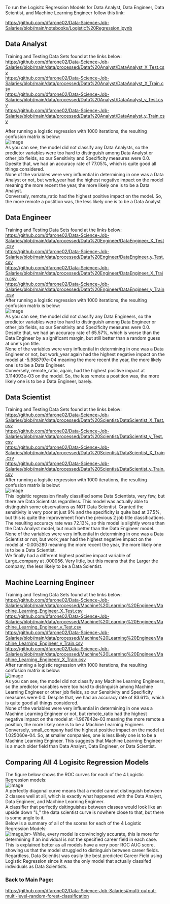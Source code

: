 To run the Logisitc Regression Models for Data Analyst, Data Engineer, Data Scientist, and Machine Learning Engineer follow this link:

https://github.com/dfarone02/Data-Science-Job-Salaries/blob/main/notebooks/Logistic%20Regression.ipynb

Data Analyst
-------------
Training and Testing Data Sets found at the links below: <br>
https://github.com/dfarone02/Data-Science-Job-Salaries/blob/main/data/processed/Data%20Analyst/DataAnalyst_X_Test.csv <br>
https://github.com/dfarone02/Data-Science-Job-Salaries/blob/main/data/processed/Data%20Analyst/DataAnalyst_X_Train.csv <br>
https://github.com/dfarone02/Data-Science-Job-Salaries/blob/main/data/processed/Data%20Analyst/DataAnalyst_y_Test.csv <br>
https://github.com/dfarone02/Data-Science-Job-Salaries/blob/main/data/processed/Data%20Analyst/DataAnalyst_y_Train.csv <br>

After running a logistic regression with 1000 iterations, the resulting confusion matrix is below:<br>
![image](https://user-images.githubusercontent.com/97635420/232331018-922c7aae-7194-4da8-ac21-813adbba93e7.png)<br>
As you can see, the model did not classify any Data Analysts, so the predictor variables were too hard to distinguish among Data Analyst or other job fields, so our Sensitivity and Specificity measures were 0.0. Dpesite that, we had an accuracy rate of 77.05%, which is quite good all things considered. <br>
None of the variables were very influential in determining in one was a Data Analyst or not, but work_year had the highest negative impact on the model meaning the more recent the year, the more likely one is to be a Data Analyst. <br>
Conversely, remote_ratio had the highest positive impact on the model. So, the more remote a postition was, the less likely one is to be a Data Analyst

Data Engineer
--------------
Training and Testing Data Sets found at the links below:<br>
https://github.com/dfarone02/Data-Science-Job-Salaries/blob/main/data/processed/Data%20Engineer/DataEngineer_X_Test.csv <br>
https://github.com/dfarone02/Data-Science-Job-Salaries/blob/main/data/processed/Data%20Engineer/DataEngineer_y_Test.csv <br>
https://github.com/dfarone02/Data-Science-Job-Salaries/blob/main/data/processed/Data%20Engineer/DataEngineer_X_Train.csv <br>
https://github.com/dfarone02/Data-Science-Job-Salaries/blob/main/data/processed/Data%20Engineer/DataEngineer_y_Train.csv <br>
After running a logistic regression with 1000 iterations, the resulting confusion matrix is below:<br>
![image](https://user-images.githubusercontent.com/97635420/232331152-83d361de-5320-45b8-a4e3-09ceb3357730.png)<br>
As you can see, the model did not classify any Data Engineers, so the predictor variables were too hard to distinguish among Data Engineer or other job fields, so our Sensitivity and Specificity measures were 0.0. Despite that, we had an accuracy rate of 65.57%, which is worse than the Data Engineer by a significant margin, but still better than a random guess at one's jon title. <br>
None of the variables were very influential in determining in one was a Data Engineer or not, but work_year again had the highest negative impact on the model at -5.988797e-04 meaning the more recent the year, the more likely one is to be a Data Engineer. <br>
Conversely, remote_ratio, again, had the highest positive impact at 3.114093e-03 on the model. So, the less remote a postition was, the more likely one is to be a Data Engineer, barely.

Data Scientist
----------------
Training and Testing Data Sets found at the links below:<br>
https://github.com/dfarone02/Data-Science-Job-Salaries/blob/main/data/processed/Data%20Scientist/DataScientist_X_Test.csv <br>
https://github.com/dfarone02/Data-Science-Job-Salaries/blob/main/data/processed/Data%20Scientist/DataScientist_y_Test.csv <br>
https://github.com/dfarone02/Data-Science-Job-Salaries/blob/main/data/processed/Data%20Scientist/DataScientist_X_Train.csv <br>
https://github.com/dfarone02/Data-Science-Job-Salaries/blob/main/data/processed/Data%20Scientist/DataScientist_y_Train.csv <br>
After running a logistic regression with 1000 iterations, the resulting confusion matrix is below:<br>
![image](https://user-images.githubusercontent.com/97635420/232331263-bd76ca31-0920-4b04-be8e-5e05dc750487.png)<br>
This logisitic regression finally classified some Data Scientists, very few, but there are Data Scientists regardless. This model was actually able to distinguish some observations as NOT Data Scientist. Granted the sensitivity is very poor at just 9% and the specificity is quite bad at 37.5%, but this is quite the improvement from the previous 2 job title classifications. The resulting accuracy rate was 72.13%, so this model is slightly worse than the Data Analyst model, but much better than the Data Engineer model. <br>
None of the variables were very influential in determining in one was a Data Scientist or not, but work_year had the highest negative impact on the model at -0.005280  meaning the more recent the year, the more likely one is to be a Data Scientist. <br>
We finally had a different highest positive impact variable of Large_company at .000056. Very little, but this means that the Larger the company, the less likely to be a Data Scientist.

Machine Learning Engineer
-------------------------
Training and Testing Data Sets found at the links below:<br>
https://github.com/dfarone02/Data-Science-Job-Salaries/blob/main/data/processed/Machine%20Learning%20Engineer/Machine_Learning_Engineer_X_Test.csv <br>
https://github.com/dfarone02/Data-Science-Job-Salaries/blob/main/data/processed/Machine%20Learning%20Engineer/Machine_Learning_Engineer_y_Test.csv <br>
https://github.com/dfarone02/Data-Science-Job-Salaries/blob/main/data/processed/Machine%20Learning%20Engineer/Machine_Learning_Engineer_y_Train.csv <br>
https://github.com/dfarone02/Data-Science-Job-Salaries/blob/main/data/processed/Machine%20Learning%20Engineer/Machine_Learning_Engineerr_X_Train.csv <br>
After running a logistic regression with 1000 iterations, the resulting confusion matrix is below:<br>
![image](https://user-images.githubusercontent.com/97635420/232331355-40c9b6a1-3120-4f71-b2d1-2cd768bac33c.png)<br>
As you can see, the model did not classify any Machine Learning Engineers, so the predictor variables were too hard to distinguish among Machine Learning Engineer or other job fields, so our Sensitivity and Specificity measures were 0.0. Despite that, we had an accuracy rate of 83.61%, which is quite good all things considered. <br>
None of the variables were very influential in determining in one was a Machine Learning Engineer or not, but remote_ratio had the highest negative impact on the model at -1.967842e-03 meaning the more remote a position, the more likely one is to be a Machine Learning Engineer. <br>
Conversely, small_company had the highest positive impact on the model at 1.025060e-04. So, at smaller companies, one is less likely one is to be a Machine Learning Engineer. This suggests that Machine Learning Engineer is a much older field than Data Analyst, Data Engineer, or Data Scientist.

Comparing All 4 Logisitc Regression Models
------------------------------------------
The figure below shows the ROC curves for each of the 4 Logistic Regression models:<br>
![image](https://user-images.githubusercontent.com/97635420/232331792-da2a811c-ff3e-4b20-add3-b54a4908c9ea.png)<br>
A perfectly diagonal curve means that a model cannot distinguish between 2 classes well at all, which is exactly what happened with the Data Analyst, Data Engineer, and Machine Learning Engineer. <br>
A classifier that perfectly dsitinguishes between classes would look like an upside down "L," the data scientist curve is nowhere close to that, but there is some angle to it. <br>
Below is a summary of all of the scores for each of the 4 Logistic Regression Models: <br>
![image](https://user-images.githubusercontent.com/97635420/232332004-b8afca66-9ea3-47eb-9e40-fb8e4faa30e7.png),br>
While, every model is convincingly accurate, this is more for determining if an individual is not the specified career field in each case. This is explained better as all models have a very poor ROC AUC score, showing us that the model struggled to distinguish between career fields. Regardless, Data Scientist was easily the best predicted Career Field using Logistic Regression since it was the only model that actually classifed individuals as Data Scientists.


### Back to Main Page: <br>
https://github.com/dfarone02/Data-Science-Job-Salaries#multi-output-multi-level-random-forest-classification <br>
